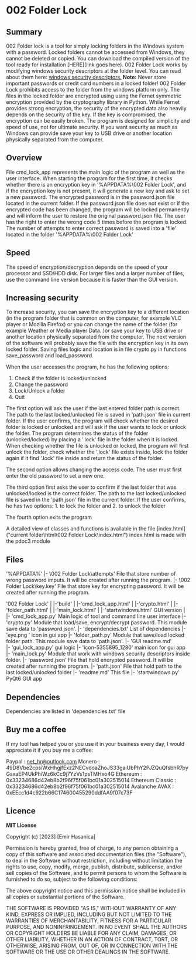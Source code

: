 # 002 Folder Lock

## Summary
002 Folder lock is a tool for simply locking folders in the Windows system with a password. Locked folders cannot be accessed from Windows, they cannot be deleted or copied. You can download the compiled version of the tool ready for installation [HERE](link goes here).
002 Folder Lock works by modifying windows security descriptors at the folder level. You can read about them here: [windows security descriptors.](https://learn.microsoft.com/en-us/windows/win32/secauthz/security-descriptors)
**Note:** Never store important passwords or credit card numbers in a locked folder! 002 Folder Lock prohibits access to the folder from the windows platform only. The files in the locked folder are encrypted using using the Fernet symmetric encryption provided by the cryptography library in Python. While Fernet provides strong encryption, the security of the encrypted data also heavily depends on the security of the key. If the key is compromised, the encryption can be easily broken. The program is designed for simplicity and speed of use, not for ultimate security. If you want security as much as Windows can provide save your key to USB drive or another location physically separated from the computer.

## Overview
File cmd_lock_app represents the main logic of the program as well as the user interface. When starting the program for the first time, it checks whether there is an encryption key in '%APPDATA%\002 Folder Lock', and if the encryption key is not present, it will generate a new key and ask to set a new password. The encrypted password is in the password.json file located in the current folder. If the password.json file does not exist or if the encrypted code has been changed, the program will be locked permanently and will inform the user to restore the original password.json file. The user has the right to enter the wrong code 5 times before the program is locked. The number of attempts to enter correct password is saved into a 'file' located in the folder '%APPDATA%\002 Folder Lock'

## Speed
The speed of encryption/decryption depends on the speed of your processor and SSD/HDD disk. For larger files and a larger number of files, use the command line version because it is faster than the GUI version.


## Increasing security
To increase security, you can save the encryption key to a different location (in the program folder that is common on the computer, for example VLC player or Mozilla Firefox) or you can change the name of the folder (for example Weather or Media player Data..)or save your key to USB drive or another location physically separated from the computer.
The next version of the software will probably save the file with the encryption key in its own locked folder.
Saving files logic and location is in file crypto.py in functions save_password and load_password.

When the user accesses the program, he has the following options:
1. Check if the folder is locked/unlocked
2. Change the password
3. Lock/Unlock a folder
4. Quit

The first option will ask the user if the last entered folder path is correct. The path to the last locked/unlocked file is saved in 'path.json' file in current folder. If the user confirms, the program will check whether the desired folder is locked or unlocked and will ask if the user wants to lock or unlock the folder. The program determines the status of the folder (unlocked/locked) by placing a '.lock' file in the folder when it is locked. When checking whether the file is unlocked or locked, the program will first unlock the folder, check whether the '.lock' file exists inside, lock the folder again if it find '.lock' file inside and return the status of the folder.

The second option allows changing the access code. The user must first enter the old password to set a new one.

The third option first asks the user to confirm if the last folder that was unlocked/locked is the correct folder. The path to the last locked/unlocked file is saved in the 'path.json' file in the current folder. If the user confirms, he has two options: 1. to lock the folder and 2. to unlock the folder

The fourth option exits the program

A detailed view of classes and functions is available in the file [index.html]("current folder\html\002 Folder Lock\index.html") index.html is made with the pdoc3 module

## Files

\'%APPDATA%'
|- \002 Folder Lock\attempts'	File that store number of wrong password imputs. It will be created after running the program.
|- \002 Folder Lock\key.key'	File that store key for encrypting password. It will be created after running the program.

\'002 Folder Lock'
|     |-\'build'
|           |-\'cmd_lock_app.html'
|           |-\'crypto.html'
|           |-\'folder_path.html'
|           |-\'main_lock.html'
|           |-\'startwindows.html' 	GUI version
|
|- 'cmd_lock_app.py'	Main logic of tool and command line user interface
|- 'crypto.py'		Module that load/save, encrypt/decrypt password. This module save data to 'password.json'.
|- 'dependencies.txt'	List of dependencies
|- 'eye.png	'	icon in gui app
|- 'folder_path.py'	Module that save/load locked folder path. This module save data to 'path.json'.
|- 'GUI readme.md'	
|- 'gui_lock_app.py'	gui logic
|- 'icon-5355895_1280'	main icon for gui app
|- 'main_lock.py'	Module that work with windows security descriptors inside folder.
|- 'password.json'	File that hold encrypted password. It will be created after running the program. 
|- 'path.json'		File that hold path to the last locked/unlocked folder
|- 'readme.md'		This file
|- 'startwindows.py'	PyQt6 GUI app

## Dependencies

Dependencies are listed in 'dependencies.txt' file

## Buy me a coffee

If my tool has helped you or you use it in your business every day, I would appreciate it if you buy me a coffee:

Paypal : net_hr@outlook.com
Monero : 49D8Vbe2cpsiWxHhgjfExz2NECvdoaZhoJS33gaiUbPhY2PJZQuQfsbhR7pyGsxaEP4UkPhiWz6kCc9j7YzVs1psTMHxo4G
Ethereum : 0x33234686d42eb8b2f96f75f061bc01a302515014
Ethereum Classic : 0x33234686d42eb8b2f96f75f061bc01a302515014
Avalanche AVAX : 0xEEcc1d4c922b66C174600455290ddfAA9f07c73F

## Licence

**MIT License**

Copyright (c) [2023] [Emir Hasanica]

Permission is hereby granted, free of charge, to any person obtaining a copy of this software and associated documentation files (the "Software"), to deal in the Software without restriction, including without limitation the rights to use, copy, modify, merge, publish, distribute, sublicense, and/or sell copies of the Software, and to permit persons to whom the Software is furnished to do so, subject to the following conditions:

The above copyright notice and this permission notice shall be included in all copies or substantial portions of the Software.

THE SOFTWARE IS PROVIDED "AS IS," WITHOUT WARRANTY OF ANY KIND, EXPRESS OR IMPLIED, INCLUDING BUT NOT LIMITED TO THE WARRANTIES OF MERCHANTABILITY, FITNESS FOR A PARTICULAR PURPOSE, AND NONINFRINGEMENT. IN NO EVENT SHALL THE AUTHORS OR COPYRIGHT HOLDERS BE LIABLE FOR ANY CLAIM, DAMAGES, OR OTHER LIABILITY, WHETHER IN AN ACTION OF CONTRACT, TORT, OR OTHERWISE, ARISING FROM, OUT OF, OR IN CONNECTION WITH THE SOFTWARE OR THE USE OR OTHER DEALINGS IN THE SOFTWARE.  


